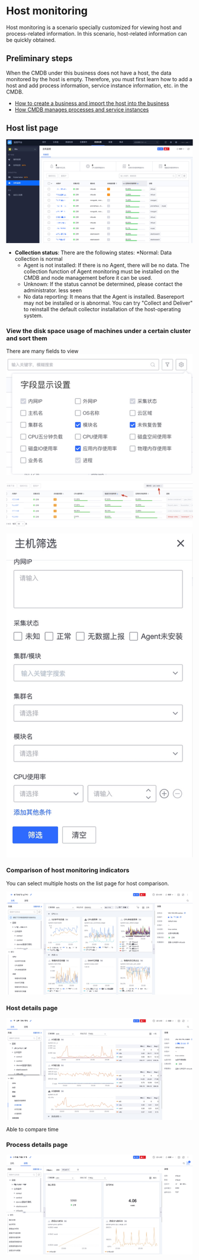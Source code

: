 # Host monitoring

Host monitoring is a scenario specially customized for viewing host and process-related information. In this scenario, host-related information can be quickly obtained.

## Preliminary steps

When the CMDB under this business does not have a host, the data monitored by the host is empty. Therefore, you must first learn how to add a host and add process information, service instance information, etc. in the CMDB.

* [How to create a business and import the host into the business](../../../../../CMDB/3.10/UserGuide/QuickStart/case1.md)
* [How CMDB manages processes and service instances](../../../../../CMDB/3.10/UserGuide/UserCase/CMDB_management_process.md)


## Host list page

![](media/16617882472035.jpg)

* **Collection status**: There are the following states:
     *Normal: Data collection is normal
     * Agent is not installed: If there is no Agent, there will be no data. The collection function of Agent monitoring must be installed on the CMDB and node management before it can be used.
     * Unknown: If the status cannot be determined, please contact the administrator. less seen
     * No data reporting: It means that the Agent is installed. Basereport may not be installed or is abnormal. You can try "Collect and Deliver" to reinstall the default collector installation of the host-operating system.



### View the disk space usage of machines under a certain cluster and sort them

There are many fields to view
![](media/16617883272722.jpg)

![-w2021](media/15840812567108.jpg)

![](media/16617883647663.jpg)


### Comparison of host monitoring indicators

You can select multiple hosts on the list page for host comparison.

![](media/16617884650211.jpg)


### Host details page


![](media/16617885571983.jpg)

Able to compare time

### Process details page

![](media/16617886395611.jpg)